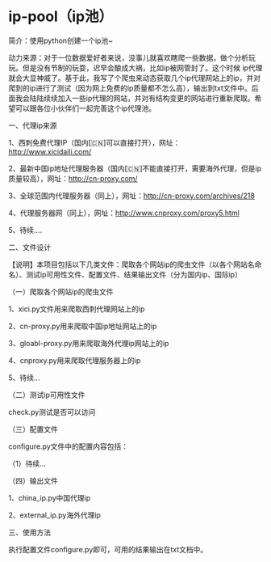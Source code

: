 # ip-pool（ip池）

简介：使用python创建一个ip池~

动力来源：对于一位数据爱好者来说，没事儿就喜欢瞎爬一些数据，做个分析玩玩。但是没有节制的玩耍，迟早会酿成大祸，比如ip被网管封了。这个时候
ip代理就会大显神威了。基于此，我写了个爬虫来动态获取几个ip代理网站上的ip，并对爬到的ip进行了测试（因为网上免费的ip质量都不怎么高），输出到txt文件中。后面我会陆陆续续加入一些ip代理的网站，并对有结构变更的网站进行重新爬取。希望可以跟各位小伙伴们一起完善这个ip代理池。

一、代理ip来源

1、西刺免费代理IP（国内[🇨🇳]可以直接打开），网址：http://www.xicidaili.com/

2、最新中国ip地址代理服务器（国内[🇨🇳]不能直接打开，需要海外代理，但是ip质量较高），网址：http://cn-proxy.com/

3、全球范围内代理服务器（同上），网址：http://cn-proxy.com/archives/218

4、代理服务器网（同上），网址：http://www.cnproxy.com/proxy5.html

5、待续....

二、文件设计

【说明】本项目包括以下几类文件：爬取各个网站ip的爬虫文件（以各个网站名命名）、测试ip可用性文件、配置文件、结果输出文件（分为国内ip、国际ip）

（一）爬取各个网站ip的爬虫文件

1、xici.py文件用来爬取西刺代理网站上的ip

2、cn-proxy.py用来爬取中国ip地址网站上的ip

3、gloabl-proxy.py用来爬取海外代理ip网站上的ip

4、cnproxy.py用来爬取代理服务器上的ip

5、待续...

（二）测试ip可用性文件

check.py测试是否可以访问

（三）配置文件

configure.py文件中的配置内容包括：

（1）待续...

（四）输出文件

1、china_ip.py中国代理ip

2、external_ip.py海外代理ip

三、使用方法

执行配置文件configure.py即可，可用的结果输出在txt文档中。

